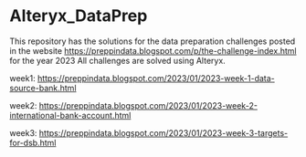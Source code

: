 # Alteryx_DataPrep 
This repository has the solutions for the data preparation challenges posted in the website https://preppindata.blogspot.com/p/the-challenge-index.html for the year 2023
All challenges are solved using Alteryx.

week1: https://preppindata.blogspot.com/2023/01/2023-week-1-data-source-bank.html

week2: https://preppindata.blogspot.com/2023/01/2023-week-2-international-bank-account.html

week3: https://preppindata.blogspot.com/2023/01/2023-week-3-targets-for-dsb.html
